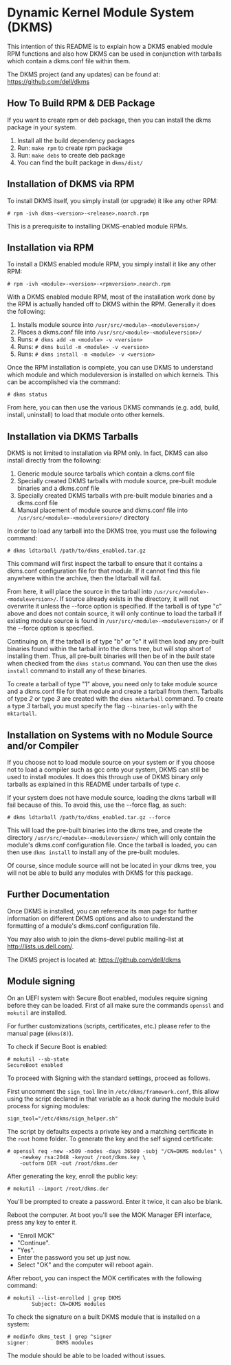 Dynamic Kernel Module System (DKMS)
==
This intention of this README is to explain how a DKMS enabled module RPM
functions and also how DKMS can be used in conjunction with tarballs which
contain a dkms.conf file within them.

The DKMS project (and any updates) can be found at: https://github.com/dell/dkms

How To Build RPM & DEB Package
--

If you want to create rpm or deb package, then you can install the dkms package
in your system.

1. Install all the build dependency packages
2. Run: `make rpm` to create rpm package
3. Run: `make debs` to create deb package
4. You can find the built package in `dkms/dist/`


Installation of DKMS via RPM
--

To install DKMS itself, you simply install (or upgrade) it like any
other RPM:

```
# rpm -ivh dkms-<version>-<release>.noarch.rpm
```

This is a prerequisite to installing DKMS-enabled module RPMs.


Installation via RPM
--

To install a DKMS enabled module RPM, you simply install it like any other RPM:

```
# rpm -ivh <module>-<version>-<rpmversion>.noarch.rpm
```

With a DKMS enabled module RPM, most of the installation work done by the RPM
is actually handed off to DKMS within the RPM. Generally it does the following:

1. Installs module source into `/usr/src/<module>-<moduleversion>/`
2. Places a dkms.conf file into `/usr/src/<module>-<moduleversion>/`
3. Runs: `# dkms add -m <module> -v <version>`
4. Runs: `# dkms build -m <module> -v <version>`
5. Runs: `# dkms install -m <module> -v <version>`

Once the RPM installation is complete, you can use DKMS to understand which
module and which moduleversion is installed on which kernels.  This can be
accomplished via the command:

```
# dkms status
```

From here, you can then use the various DKMS commands (e.g. add, build, install,
uninstall) to load that module onto other kernels.


Installation via DKMS Tarballs
--

DKMS is not limited to installation via RPM only.  In fact, DKMS can also
install directly from the following:

1. Generic module source tarballs which contain a dkms.conf file
2. Specially created DKMS tarballs with module source, pre-built module
   binaries and a dkms.conf file
3. Specially created DKMS tarballs with pre-built module binaries and a
   dkms.conf file
4. Manual placement of module source and dkms.conf file into
   `/usr/src/<module>-<moduleversion>/` directory

In order to load any tarball into the DKMS tree, you must use the following
command:

```
# dkms ldtarball /path/to/dkms_enabled.tar.gz
```

This command will first inspect the tarball to ensure that it contains a
dkms.conf configuration file for that module.  If it cannot find this file
anywhere within the archive, then the ldtarball will fail.

From here, it will place the source in the tarball into
`/usr/src/<module>-<moduleversion>/`. If source already exists in the directory,
it will not overwrite it unless the --force option is specified. If the tarball
is of type "c" above and does not contain source, it will only continue to load
the tarball if existing module source is found in
`/usr/src/<module>-<moduleversion>/` or if the --force option is specified.

Continuing on, if the tarball is of type "b" or "c" it will then load any
pre-built binaries found within the tarball into the dkms tree, but will stop
short of installing them.  Thus, all pre-built binaries will then be of in the
*built* state when checked from the `dkms status` command.  You can then use the
`dkms install` command to install any of these binaries.

To create a tarball of type "1" above, you need only to take module source and a
dkms.conf file for that module and create a tarball from them.  Tarballs of
type *2* or type *3* are created with the `dkms mktarball` command.  To create
a type *3* tarball, you must specify the flag `--binaries-only` with the
`mktarball`.



Installation on Systems with no Module Source and/or Compiler
--

If you choose not to load module source on your system or if you choose not to
load a compiler such as gcc onto your system, DKMS can still be used to install
modules.  It does this through use of DKMS binary only tarballs as explained in
this README under tarballs of type *c*.

If your system does not have module source, loading the dkms tarball will fail
because of this.  To avoid this, use the --force flag, as such:

```
# dkms ldtarball /path/to/dkms_enabled.tar.gz --force
```

This will load the pre-built binaries into the dkms tree, and create the
directory `/usr/src/<module>-<moduleversion>/` which will only contain the
module's dkms.conf configuration file.  Once the tarball is loaded, you can then
use `dkms install` to install any of the pre-built modules.

Of course, since module source will not be located in your dkms tree, you will
not be able to build any modules with DKMS for this package.


Further Documentation
--

Once DKMS is installed, you can reference its man page for further information
on different DKMS options and also to understand the formatting of a module's
dkms.conf configuration file.

You may also wish to join the dkms-devel public mailing-list at
http://lists.us.dell.com/.

The DKMS project is located at: https://github.com/dell/dkms


Module signing
--

On an UEFI system with Secure Boot enabled, modules require signing before they
can be loaded. First of all make sure the commands `openssl` and `mokutil` are
installed.

For further customizations (scripts, certificates, etc.) please refer to the
manual page (`dkms(8)`).

To check if Secure Boot is enabled:

```
# mokutil --sb-state
SecureBoot enabled
```

To proceed with Signing with the standard settings, proceed as follows.

First uncomment the `sign_tool` line in `/etc/dkms/framework.conf`, this allow
using the script declared in that variable as a hook during the module build
process for signing modules:

```
sign_tool="/etc/dkms/sign_helper.sh"
```

The script by defaults expects a private key and a matching certificate in the
`root` home folder. To generate the key and the self signed certificate:

```
# openssl req -new -x509 -nodes -days 36500 -subj "/CN=DKMS modules" \
    -newkey rsa:2048 -keyout /root/dkms.key \
    -outform DER -out /root/dkms.der
```

After generating the key, enroll the public key:

```
# mokutil --import /root/dkms.der
```

You'll be prompted to create a password. Enter it twice, it can also be blank.

Reboot the computer. At boot you'll see the MOK Manager EFI interface, press any
key to enter it.

- "Enroll MOK"
- "Continue".
- "Yes".
- Enter the password you set up just now.
- Select "OK" and the computer will reboot again.

After reboot, you can inspect the MOK certificates with the following command:

```
# mokutil --list-enrolled | grep DKMS
        Subject: CN=DKMS modules
```

To check the signature on a built DKMS module that is installed on a system:

```
# modinfo dkms_test | grep ^signer
signer:         DKMS modules
```

The module should be able to be loaded without issues.
